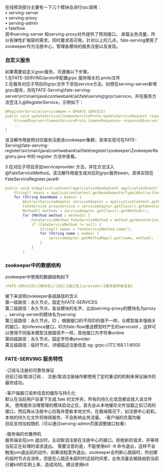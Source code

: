 在线预测部分主要有一下几个模块会进行rpc调用：  
•	serving-server  
•	serving-proxy  
•	serving-admin  
•	fateflow  
其中serving-server 和serving-proxy对外提供了预测接口， 承载业务流量，所以有弹性扩缩容的需求，同时要求高可用。针对以上的几点，fate-serving使用了zookeeper作为注册中心，管理各模块的服务注册以及发现。

### 自定义服务
如果需要自定义grpc服务，可遵循以下步骤。  
1.在FATE-SERVING/proto中配置grpc 服务相关的.proto文件  
2.在服务对应子项目的grpc文件下添加service方法，如想在serving-server新增grpc服务，则在FATE-Serving\fate-serving-server\src\main\java\com\webank\ai\fate\serving\grpc\service，并在服务方法签注入@RegisterService，示例如下：  
```yml
@RegisterService(serviceName = UPDATE_SERVICE)
public void updateService(CommonServiceProto.UpdateServiceRequest request, 
    StreamObserver<CommonServiceProto.CommonResponse> responseObserver) {
    ...
}

```
该注解作用是把对应服务注册进zookeeper集群，具体实现可在FATE-Serving\fate-serving-register\src\main\java\com\webank\ai\fate\register\zookeeper\ZookeeperRegistry.java
中的 register 方法中查看。

3.在对应子项目添加serviceprovider 方法，并在方法注入@FateServiceMethod。该注解作用是生成对应的grpc服务bean，具体实现在FateServiceRegister.java中
```yml
public void onApplicationEvent(ApplicationReadyEvent applicationEvent) {
    String[] beans = applicationContext.getBeanNamesForType(AbstractServiceAdaptor.class);
    for (String beanName : beans) {
        AbstractServiceAdaptor serviceAdaptor = applicationContext.getBean(beanName, AbstractServiceAdaptor.class);
        FateService proxyService = serviceAdaptor.getClass().getAnnotation(FateService.class);
        Method[] methods = serviceAdaptor.getClass().getMethods();
        for (Method method : methods) {
            FateServiceMethod fateServiceMethod = method.getAnnotation(FateServiceMethod.class);
            if (fateServiceMethod != null) {
                String[] names = fateServiceMethod.name();
                for (String name : names) {
                    serviceAdaptor.getMethodMap().put(name, method);
                }
            }
        }

```

### zookeeper中的数据结构
zookeeper中使用的数据结构如下
```yml
/FATE-SERVICES/{模块名}/{ID}/{接口名}/provider/{服务提供者信息}
```
接下来说明zookeeper各级路径的含义  
第一级路径：永久节点，固定为FATE-SERVICES  
第二级路径：永久节点，各自模块的名字，比如serving-proxy的模块名为proxy ，serving-server的模块名为serving  
第三级路径：永久节点，ID ，根据接口的不同ID的值不一样。与模型版本强相关的接口，如inference接口，ID为fate-flow推送模型时产生的serviceId ，这样可以使得不同版本模型注册路径不一样。其他接口为字符串online  
第四级路径：永久节点，固定字符串provider  
第五级路径：临时节点，详细描述注册信息 eg:  grpc://172.168.1.1:8000

### FATE-SERVING 服务特性
-订阅与注册的可靠性保证  
目前订阅/取消订阅  、  注册/取消注册操作都使用了定时重试的机制来保证操作的最终成功。  

-客户端服订阅务信息的缓存与持久化  
默认在当前用户目录下生成.fate 的文件夹，所有的持久化信息都会放入该文件夹。 使用服务治理管理的模块启动之后，首先会从本地缓存文件加载之前订阅的接口，然后再从注册中心拉取并更新本地文件。在极端情况下，如注册中心宕机，本地的持久化文件将继续服务，不会影响业务流量。
-客户端的负载均衡  
目前支持加权随机（可以通过serving-admin页面调整接口权重）  

-服务端的优雅停机  
服务端会在jvm 退出时，主动取消注册在注册中心的接口，拒绝新的请求，并等待当前正在处理的请求退出。 需要注意的是，不能使用kill -9 命令退出，这样不会触发jvm退出前的动作，如果进程意外退出，zookeeper会判断心跳超时，所创建的临时节点会消失，但是在心跳还未超时的这段时间里，业务流量会被路由到当前已被kill的实例上来，造成风险。建议使用kill 
